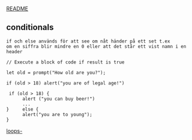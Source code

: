 [README](README.md)
## conditionals
``` 
if och else används för att see om nåt händer på ett set t.ex 
om en siffra blir mindre en 0 eller att det står ett vist namn i en header

// Execute a block of code if result is true
``` 
``` 
let old = prompt("How old are you?");

if (old > 18) alert("you are of legal age!")

 if (old > 18) {
      alert ("you can buy beer!")
      ...
}     else {
      alert("you are to young");
}
``` 
[loops-](loops.md)
